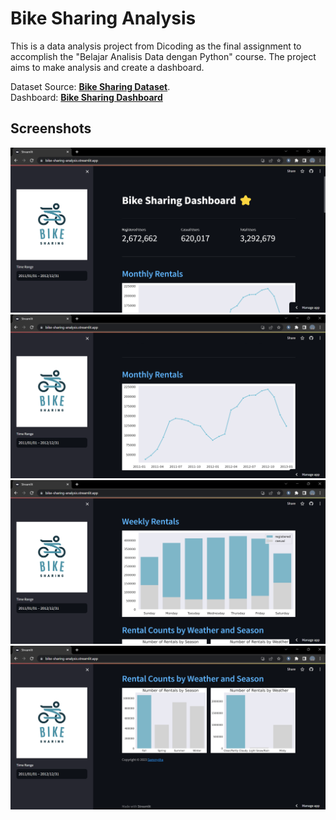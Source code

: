 # Bike Sharing Analysis
This is a data analysis project from Dicoding as the final assignment to accomplish the "Belajar Analisis Data dengan Python" course. The project aims to make analysis and create a dashboard.

Dataset Source: [**Bike Sharing Dataset**](https://www.kaggle.com/datasets/lakshmi25npathi/bike-sharing-dataset).
<br>
Dashboard: [**Bike Sharing Dashboard**](https://bike-sharing-analysis.streamlit.app/)

## Screenshots
![Alt text](./screenshot/image.png)
![Alt text](./screenshot/image-1.png)
![Alt text](./screenshot/image-2.png)
![Alt text](./screenshot/image-3.png)
